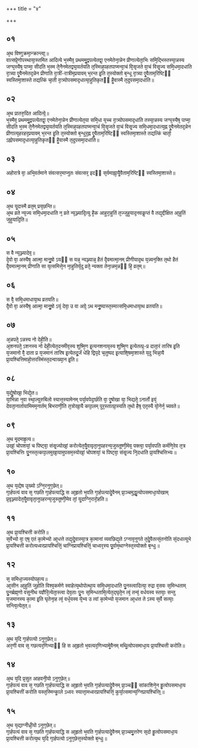 +++
title = "४"

+++
## ०१
अ᳘थ विष्णुक्रमा᳘न्क्रान्त्वा᳟॥  
वात्सप्रे᳘णोपस्थाया᳘स्तमित आदित्ये भ᳘स्मैव᳘ प्रथममु᳘द्वपत्येतद्वा᳘ एनमेतेना᳘न्नेन प्रीणात्येता᳘भिः समि᳘द्भिस्तस्या᳘न्नस्य जग्घ᳘स्यैष᳘ पाप्मा᳘ सीदति भ᳘स्म ते᳘नैनमेतद्व्या᳘वर्तयति त᳘स्मिन्न᳘पहतपाप्मन्वा᳘चं वि᳘सृजते वा᳘चं विसृ᳘ज्य समि᳘धमा᳘दधाति रा᳘त्र्या एॗवैनमेतद᳘न्नेन प्रीणाति रा᳘त्रीं-रात्रीम᳘प्रयावम् भ᳘रन्त इ᳘ति त᳘स्योक्तो ब᳘न्धू रा᳘त्र्या एॗवैताम᳘रिष्टिᳫं स्वस्तिमा᳘शास्ते तद्यत्किं चा᳘ती रा᳘त्र्योपसमाद᳘धात्या᳘हुतिकृतᳫं हैॗवास्मै त᳘दुपसमा᳘दधाति॥  
## ०२
अ᳘थ प्रातरु᳘दित आदित्ये᳟॥  
भ᳘स्मैव᳘ प्रथममु᳘द्वपत्येतद्वा᳘ एनमेतेना᳘न्नेन प्रीणात्येत᳘या समि᳘धा य᳘च्च रा᳘त्र्योपसमाद᳘धाति तस्या᳘न्नस्य जग्घ᳘स्यैष᳘ पाप्मा᳘ सीदति भ᳘स्म ते᳘नैनमेतद्व्या᳘वर्तयति त᳘स्मिन्न᳘पहतपाप्मन्वा᳘चं वि᳘सृजते वा᳘चं विसृ᳘ज्य समि᳘धमा᳘दधात्य᳘ह्न एॗवैनमेतद᳘न्नेन प्रीणात्य᳘हरहर᳘प्रयावम् भ᳘रन्त इ᳘ति त᳘स्योक्तो ब᳘न्धुर᳘ह्न एॗवैताम᳘रिष्टिᳫं स्वस्तिमा᳘शास्ते तद्यत्किं चातो᳘ ऽह्नोपसमाद᳘धात्या᳘हुतिकृतᳫं हैॗवास्मै त᳘दुपसमा᳘दधाति॥  
## ०३
अहोरात्रे वा᳘ अभि᳘वर्तमाने संवत्सर᳘माप्नुतः संवत्सर᳘ इदᳫं स᳘र्वमाह्ना᳘यैॗवैताम᳘रिष्टिᳫं स्वस्तिमा᳘शास्ते॥  
## ०४
अ᳘थ यॗदास्मै व्रत᳘म् प्रय᳘छन्ति॥  
अ᳘थ व्रते न्य᳘ज्य समि᳘धमा᳘दधाति न᳘ व्रते न्य᳘ञ्ज्यादि᳘त्यु है᳘क आहुरा᳘हुतिं त᳘ज्जुहुयाद᳘नवकॢप्तं वै तद्य᳘द्दीक्षित आ᳘हुतिं जुहुयादि᳘ति॥  
## ०५
स वै न्य᳘ञ्ज्यादेव᳟॥  
दे᳘वो वा᳘ अस्यैष᳘ आत्मा᳘ मानुॗषो ऽयᳫं स यन्न᳘ न्यञ्ज्यान्न᳘ हैतं दै᳘वमात्मा᳘नम् प्रीणीयाद᳘थ य᳘न्न्यन᳘क्ति त᳘थो हैतं दै᳘वमात्मा᳘नम् प्रीणाति सा य᳘त्समित्ते᳘न ना᳘हुतिर्य᳘दु व्रते᳘ न्यक्ता तेना᳘न्नम᳘न्नᳫं हि᳘ व्रत᳘म्॥  
## ०६
स वै᳘ समि᳘धमाधाया᳘थ व्रतयति॥  
दै᳘वो वा᳘ अस्यैष᳘ आत्मा᳘ मानुॗषो ऽयं᳘ देवा᳘ उ वा अग्रे᳘ ऽथ मनुॗष्यास्त᳘स्मात्समि᳘धमाधाया᳘थ व्रतयति॥  
## ०७
अ᳘न्नपते᳘ ऽन्नस्य नो देही᳘ति॥  
अ᳘शनपते᳘ ऽशनस्य नो देही᳘त्येत᳘दनमीव᳘स्य शुष्मि᳘ण इ᳘त्यनशनाय᳘स्य शुष्मि᳘ण इ᳘त्येतत्प्र᳘-प्र दाता᳘रं तारिष इ᳘ति य᳘जमानो वै᳘ दाता प्र य᳘जमानं तारिष इ᳘त्येतदू᳘र्जं धेहि द्विप᳘दे च᳘तुष्पद इ᳘त्याशि᳘षमा᳘शास्ते य᳘दु भिन्ना᳘यै प्रा᳘यश्चित्तिमाहो᳘त्तरस्मिंस्त᳘दन्वाख्या᳘न इ᳘ति॥  
## ०८
य᳘द्येॗषोखा᳘ भिद्ये᳘त॥  
या᳘भिन्ना न᳘वा स्था᳘ल्युरुबिलो स्यात्त᳘स्यामेनम् पर्या᳘वपेदा᳘र्छति वा᳘ एॗषोखा या᳘ भिद्यते᳘ ऽनार्तो इयं᳘ देवता᳘नार्तायामिमम᳘नार्तम् बिभराणी᳘ति त᳘त्रोखा᳘यै कपा᳘लम् पुर᳘स्तात्प्रा᳘स्यति त᳘थो हैष᳘ एत᳘स्यै यो᳘नेर्न᳘ च्यवते॥  
## ०९
अ᳘थ मृ᳘दमाहृ᳘त्य॥  
उखां᳘ चोपशयां᳘ च पिष्ट्वा᳘ संसृ᳘ज्योखां᳘ करोत्येत᳘यैॗवावृता᳘नुपहरन्य᳘जुस्तूष्णी᳘मेव᳘ पक्त्वा᳘ पर्या᳘वपति कर्मणि᳘रेव त᳘त्र प्रा᳘यश्चित्तिः पु᳘नस्त᳘त्कपा᳘लमुखा᳘यामुपसम᳘स्योखां᳘ चोपशयां᳘ च पिष्ट्वा᳘ संसृ᳘ज्य नि᳘दधाति प्रा᳘यश्चित्तिभ्यः॥  
## १०
अ᳘थ य᳘द्येष उ᳘ख्यो ऽग्नि᳘रनुग᳘छेत्॥  
गा᳘र्हपत्यं वाव स᳘ गछति गा᳘र्हपत्याद्धि स आ᳘हृतो भ᳘वति गा᳘र्हपत्यादेॗवैनम् प्रा᳘ञ्चमुद्धृ᳘त्योपसमाधा᳘योखाम् प्र᳘वृञ्ज्यादेत᳘यैॗवावृता᳘नुपहरन्य᳘जुस्तूष्णी᳘मेव तां᳘ यॗदाग्नि᳘रारो᳘हति॥  
## ११
अ᳘थ प्रा᳘यश्चित्ती करोति॥  
स᳘र्वेभ्यो वा᳘ एष᳘ एतं का᳘मेभ्यो आ᳘धत्ते तद्य᳘देॗवास्या᳘त्र का᳘मानां व्यवछिद्य᳘ते ऽग्नाव᳘नुगते त᳘देॗवैतत्सं᳘तनोति सं᳘दधात्युभे प्रा᳘यश्चित्ती करोत्यध्वरप्रायश्चित्तिं᳘ चाग्निप्रायश्चित्तिं᳘ चाध्वर᳘स्य पू᳘र्वाम᳘थाग्नेस्त᳘स्योक्तो ब᳘न्धुः॥  
## १२
स᳘ समिधा᳘ज्यस्योपह᳘त्य॥  
आ᳘सीन आ᳘हुतिं जुहोति विश्व᳘कर्मणे स्वाहेत्य᳘थोपोत्था᳘य समि᳘धमा᳘दधाति पु᳘नस्त्वादित्या᳘ रुद्रा व᳘सवः स᳘मिन्धताम् पु᳘नर्ब्रह्म᳘णो वसुनीथ यज्ञैरि᳘त्येता᳘स्त्वा देव᳘ताः पु᳘नः स᳘मिन्धतामि᳘त्येत᳘द्घृते᳘न त्वं᳘ तन्वं᳘ वर्धयस्व स्तयाः᳘ सन्तु य᳘जमानस्य का᳘मा इ᳘ति घृतेना᳘ह त्वं᳘ वर्ध᳘यस्व ये᳘भ्य उ त्वां का᳘मेभ्यो य᳘जमान आ᳘धत्त ते ऽस्य स᳘र्वे सत्याः᳘ सन्त्वि᳘त्येत᳘त्॥  
## १३
अ᳘थ य᳘दि गा᳘र्हपत्यो ऽनुग᳘छेत्॥  
अर᳘णी वाव स᳘ गछत्यर᳘णिभ्याᳫं हि स आ᳘हृतो भ᳘वत्यर᳘णिभ्यामेॗवैनम् मथिॗत्वोपसमाधा᳘य प्रा᳘यश्चित्ती करोति॥  
## १४
अ᳘थ य᳘दि प्र᳘सुत आहवनी᳘यो ऽनुग᳘छेत्॥  
गा᳘र्हपत्यं वाव स᳘ गछति गा᳘र्हपत्याद्धि स आ᳘हृतो भ᳘वति गा᳘र्हपत्यादेॗवैनम् प्रा᳘ञ्चᳫं सांकाशिने᳘न हृॗत्वोपसमाधा᳘य प्रा᳘यश्चित्तीं करोति यस्त᳘स्मिन्काॗले ऽध्वरः स्यात्ता᳘मध्वरप्रायश्चित्तिं᳘ कुर्या᳘त्समान्य᳘ग्निप्रायश्चित्तिः᳟॥  
## १५
अ᳘थ य᳘द्याग्नीध्री᳘यो ऽनुग᳘छेत्॥  
गा᳘र्हपत्यं वाव स᳘ गछति गा᳘र्हपत्याद्धि स आ᳘हृतो भ᳘वति गा᳘र्हपत्यादेॗवैनम् प्रा᳘ञ्चमु᳘त्तरेण स᳘दो हृॗत्वोपसमाधा᳘य प्रा᳘यश्चित्ती करोत्य᳘थ य᳘दि गा᳘र्हपत्यो ऽनुग᳘छेत्त᳘स्योक्तो ब᳘न्धुः॥  
